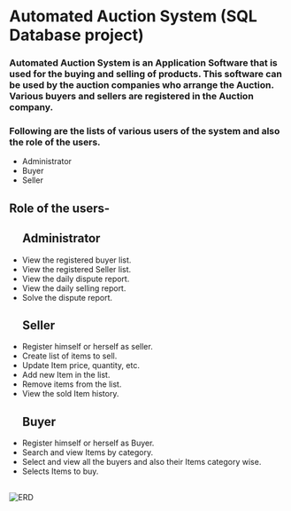 <h1>Automated Auction System (SQL Database project)</h1>

<h3>Automated Auction System is an Application Software that is used for the buying and selling of products. This software can be used by the auction companies  who arrange the Auction. Various buyers and sellers are registered in the Auction company.</h3>
<h3>Following are the lists of various users of the system and also the role of the users.</h3>
<ul>
    <li>Administrator</li>
    <li>Buyer</li>
    <li>Seller</li>
</ul>

<h2>Role of the users-</h2>
<ul><h2>Administrator</h2>
    <li>View the registered buyer list.</li>
    <li>View the registered Seller list.</li>
    <li>View the daily dispute report.</li>
    <li>View the daily selling report.</li>
    <li>Solve the dispute report.</li>
</ul>

<ul><h2>Seller</h2>
    <li>Register himself or herself as seller.</li>
    <li>Create list of items to sell.</li>
    <li>Update Item price, quantity, etc.</li>
    <li>Add new Item in the list.</li>
    <li>Remove items from the list.</li>
    <li>View the sold Item history.</li>
</ul>

<ul><h2>Buyer</h2>
    <li>Register himself or herself as Buyer.</li>
    <li>Search and view Items by category.</li>
    <li>Select and view all the buyers and also their Items category wise.</li>
    <li>Selects Items to buy.</li>
</ul>

<h2></h2>
<img src="https://github.com/vivekSangode/honest-doctor-7537/blob/main/ERD.PNG" alt="ERD">
